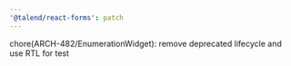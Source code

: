 ```yaml
---
'@talend/react-forms': patch
---
```


chore(ARCH-482/EnumerationWidget): remove deprecated lifecycle and use RTL for test
